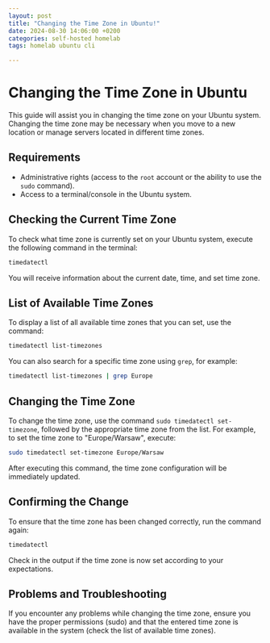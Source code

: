 ```yaml
---
layout: post
title: "Changing the Time Zone in Ubuntu!"
date: 2024-08-30 14:06:00 +0200
categories: self-hosted homelab
tags: homelab ubuntu cli

---
```


# Changing the Time Zone in Ubuntu

This guide will assist you in changing the time zone on your Ubuntu system. Changing the time zone may be necessary when you move to a new location or manage servers located in different time zones.


## Requirements

- Administrative rights (access to the `root` account or the ability to use the `sudo` command).
- Access to a terminal/console in the Ubuntu system.


## Checking the Current Time Zone

To check what time zone is currently set on your Ubuntu system, execute the following command in the terminal:

```bash
timedatectl
```

You will receive information about the current date, time, and set time zone.


## List of Available Time Zones

To display a list of all available time zones that you can set, use the command:

```bash
timedatectl list-timezones
```

You can also search for a specific time zone using `grep`, for example:

```bash
timedatectl list-timezones | grep Europe
```


## Changing the Time Zone

To change the time zone, use the command `sudo timedatectl set-timezone`, followed by the appropriate time zone from the list. For example, to set the time zone to "Europe/Warsaw", execute:

```bash
sudo timedatectl set-timezone Europe/Warsaw
```

After executing this command, the time zone configuration will be immediately updated.

## Confirming the Change

To ensure that the time zone has been changed correctly, run the command again:

```bash
timedatectl
```

Check in the output if the time zone is now set according to your expectations.

## Problems and Troubleshooting

If you encounter any problems while changing the time zone, ensure you have the proper permissions (sudo) and that the entered time zone is available in the system (check the list of available time zones).